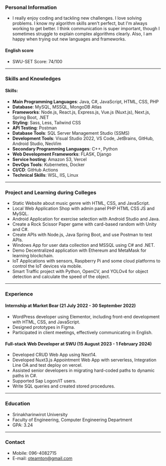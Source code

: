 ### Personal Information
- I really enjoy coding and tackling new challenges. I love solving problems. I know my algorithm skills aren't perfect, but I'm always working to get better. I think communication is super important, though I sometimes struggle to explain complex algorithms clearly. Also, I am happy when trying out new languages and frameworks.

#### English score
- SWU-SET Score: 74/100

---

### Skills and Knowledges
#### Skills:
- **Main Programming Languages**: Java, C#, JavaScript, HTML, CSS, PHP
- **Database**: MySQL, MSSQL, MongoDB Atlas
- **Frameworks**: Node.js, React.js, Express.js, Vue.js (Nuxt.js), Next.js, Spring Boot, .NET
- **Styling**: Sass, Less, Tailwind CSS
- **API Testing**: Postman
- **Database Tools**: SQL Server Management Studio (SSMS)
- **Development Tools**: Visual Studio 2022, VS Code, JetBrains, GitHub, Android Studio, NeoVim
- **Secondary Programming Languages**: C++, Python
- **Web Development Frameworks**: FLASK, Django
- **Service hosting**: Amazon S3, Vercel
- **DevOps Tools**: Kubernetes, Docker
- **CI/CD**: GitHub Actions
- **Technical Skills**: WSL, IIS, Linux

---

### Project and Learning during Colleges
- Static Website about music genre with HTML, CSS, and JavaScript.
- Local Web Application Shop with admin panel PHP HTML CSS JS and MySQL.
- Android Application for exercise selection with Android Studio and Java.
- Create a Rock Scissor Paper game with card-based random with Unity and C#.
- Create APIs with Node.js, Java Spring Boot, and use Postman to test APIs.
- Windows App for user data collection and MSSQL using C# and .NET.
- Demo Decentralized application with Ethereum and MetaMask for learning blockchain.
- IoT Applications with sensors, Raspberry Pi and some cloud platforms to control the IoT devices via mobile.
- Smart Traffic project with Python, OpenCV, and YOLOv4 for object detection and calculate the speed of the object.

---

### Experience
#### Internship at Market Bear (21 July 2022 - 30 September 2022)
- WordPress developer using Elementor, including front-end development with HTML, CSS, and JavaScript.
- Designed prototypes in Figma.
- Participated in client meetings, effectively communicating in English.

#### Full-stack Web Developer at SWU (15 August 2023 - 1 February 2024)
- Developed CRUD Web App using Next14.
- Developed Nuxt3.js Appointment Web App with serverless, Integration Line OA and test deploy on vercel.
- Assisted senior developers in migrating hard-coded paths to dynamic paths in C#.
- Supported Sap Logon/IT users.
- Write SQL queries and created stored procedures.

---

### Education
- Srinakharinwirot University
- Faculty of Engineering, Computer Engineering Department
- GPA: 3.24

---

### Contact
- Mobile: 096-4082715
- E-mail: oteamton@gmail.com
